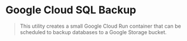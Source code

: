 # Google Cloud SQL Backup

> This utility creates a small Google Cloud Run container that can be scheduled to backup databases to a Google Storage bucket.